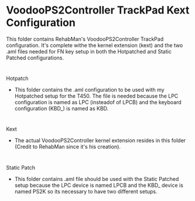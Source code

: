 # VoodooPS2Controller TrackPad Kext Configuration

This folder contains RehabMan's VoodooPS2Controller TrackPad configuration. It's complete withe the kernel extension (kext) and the two .aml files needed for FN key setup in both the Hotpatched and Static Patched configurations.

#

Hotpatch

- This folder contains the .aml configuration to be used with my Hotpatched setup for the T450. The file is needed because the LPC configuration is named as LPC (insteadof of LPCB) and the keyboard configuration (KBD_) is named as KBD.

#

Kext

- The actual VoodooPS2Controller kernel extension resides in this folder (Credit to RehabMan since it's his creation).

#

Static Patch

- This folder contains .aml file should be used with the Static Patched setup because the LPC device is named LPCB and the KBD_ device is named PS2K so its necessary to have two different setups.



